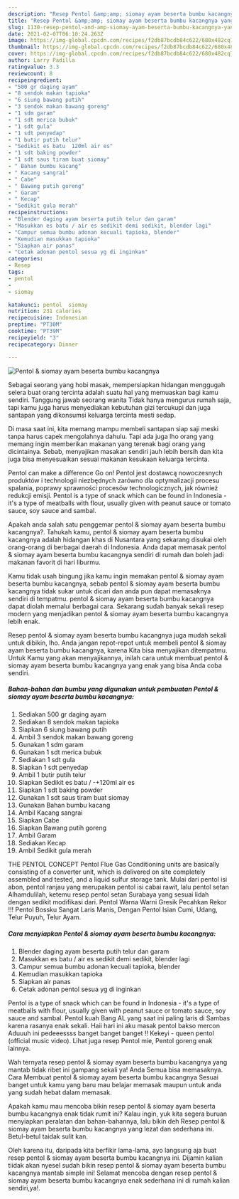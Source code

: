 ```yaml
---
description: "Resep Pentol &amp;amp; siomay ayam beserta bumbu kacangnya yang nikmat Untuk Jualan"
title: "Resep Pentol &amp;amp; siomay ayam beserta bumbu kacangnya yang nikmat Untuk Jualan"
slug: 1130-resep-pentol-and-amp-siomay-ayam-beserta-bumbu-kacangnya-yang-nikmat-untuk-jualan
date: 2021-02-07T06:10:24.263Z
image: https://img-global.cpcdn.com/recipes/f2db87bcdb84c622/680x482cq70/pentol-siomay-ayam-beserta-bumbu-kacangnya-foto-resep-utama.jpg
thumbnail: https://img-global.cpcdn.com/recipes/f2db87bcdb84c622/680x482cq70/pentol-siomay-ayam-beserta-bumbu-kacangnya-foto-resep-utama.jpg
cover: https://img-global.cpcdn.com/recipes/f2db87bcdb84c622/680x482cq70/pentol-siomay-ayam-beserta-bumbu-kacangnya-foto-resep-utama.jpg
author: Larry Padilla
ratingvalue: 3.3
reviewcount: 8
recipeingredient:
- "500 gr daging ayam"
- "8 sendok makan tapioka"
- "6 siung bawang putih"
- "3 sendok makan bawang goreng"
- "1 sdm garam"
- "1 sdt merica bubuk"
- "1 sdt gula"
- "1 sdt penyedap"
- "1 butir putih telur"
- "Sedikit es batu  120ml air es"
- "1 sdt baking powder"
- "1 sdt saus tiram buat siomay"
- " Bahan bumbu kacang"
- " Kacang sangrai"
- " Cabe"
- " Bawang putih goreng"
- " Garam"
- " Kecap"
- "Sedikit gula merah"
recipeinstructions:
- "Blender daging ayam beserta putih telur dan garam"
- "Masukkan es batu / air es sedikit demi sedikit, blender lagi"
- "Campur semua bumbu adonan kecuali tapioka, blender"
- "Kemudian masukkan tapioka"
- "Siapkan air panas"
- "Cetak adonan pentol sesua yg di inginkan"
categories:
- Resep
tags:
- pentol
- 
- siomay

katakunci: pentol  siomay 
nutrition: 231 calories
recipecuisine: Indonesian
preptime: "PT30M"
cooktime: "PT39M"
recipeyield: "3"
recipecategory: Dinner

---
```



![Pentol &amp; siomay ayam beserta bumbu kacangnya](https://img-global.cpcdn.com/recipes/f2db87bcdb84c622/680x482cq70/pentol-siomay-ayam-beserta-bumbu-kacangnya-foto-resep-utama.jpg)

Sebagai seorang yang hobi masak, mempersiapkan hidangan menggugah selera buat orang tercinta adalah suatu hal yang memuaskan bagi kamu sendiri. Tanggung jawab seorang  wanita Tidak hanya mengurus rumah saja, tapi kamu juga harus menyediakan kebutuhan gizi tercukupi dan juga santapan yang dikonsumsi keluarga tercinta mesti sedap.

Di masa  saat ini, kita memang mampu membeli santapan siap saji meski tanpa harus capek mengolahnya dahulu. Tapi ada juga lho orang yang memang ingin memberikan makanan yang terenak bagi orang yang dicintainya. Sebab, menyajikan masakan sendiri jauh lebih bersih dan kita juga bisa menyesuaikan sesuai makanan kesukaan keluarga tercinta. 

Pentol can make a difference Go on! Pentol jest dostawcą nowoczesnych produktów i technologii niezbędnych zarówno dla optymalizacji procesu spalania, poprawy sprawności procesów technologicznych, jak również redukcji emisji. Pentol is a type of snack which can be found in Indonesia - it&#39;s a type of meatballs with flour, usually given with peanut sauce or tomato sauce, soy sauce and sambal.

Apakah anda salah satu penggemar pentol &amp; siomay ayam beserta bumbu kacangnya?. Tahukah kamu, pentol &amp; siomay ayam beserta bumbu kacangnya adalah hidangan khas di Nusantara yang sekarang disukai oleh orang-orang di berbagai daerah di Indonesia. Anda dapat memasak pentol &amp; siomay ayam beserta bumbu kacangnya sendiri di rumah dan boleh jadi makanan favorit di hari liburmu.

Kamu tidak usah bingung jika kamu ingin memakan pentol &amp; siomay ayam beserta bumbu kacangnya, sebab pentol &amp; siomay ayam beserta bumbu kacangnya tidak sukar untuk dicari dan anda pun dapat memasaknya sendiri di tempatmu. pentol &amp; siomay ayam beserta bumbu kacangnya dapat diolah memalui berbagai cara. Sekarang sudah banyak sekali resep modern yang menjadikan pentol &amp; siomay ayam beserta bumbu kacangnya lebih enak.

Resep pentol &amp; siomay ayam beserta bumbu kacangnya juga mudah sekali untuk dibikin, lho. Anda jangan repot-repot untuk membeli pentol &amp; siomay ayam beserta bumbu kacangnya, karena Kita bisa menyajikan ditempatmu. Untuk Kamu yang akan menyajikannya, inilah cara untuk membuat pentol &amp; siomay ayam beserta bumbu kacangnya yang enak yang bisa Anda coba sendiri.

<!--inarticleads1-->

##### Bahan-bahan dan bumbu yang digunakan untuk pembuatan Pentol &amp; siomay ayam beserta bumbu kacangnya:

1. Sediakan 500 gr daging ayam
1. Sediakan 8 sendok makan tapioka
1. Siapkan 6 siung bawang putih
1. Ambil 3 sendok makan bawang goreng
1. Gunakan 1 sdm garam
1. Gunakan 1 sdt merica bubuk
1. Sediakan 1 sdt gula
1. Siapkan 1 sdt penyedap
1. Ambil 1 butir putih telur
1. Siapkan Sedikit es batu / -+120ml air es
1. Siapkan 1 sdt baking powder
1. Gunakan 1 sdt saus tiram buat siomay
1. Gunakan  Bahan bumbu kacang
1. Ambil  Kacang sangrai
1. Siapkan  Cabe
1. Siapkan  Bawang putih goreng
1. Ambil  Garam
1. Sediakan  Kecap
1. Ambil Sedikit gula merah


THE PENTOL CONCEPT Pentol Flue Gas Conditioning units are basically consisting of a converter unit, which is delivered on site completely assembled and tested, and a liquid sulfur storage tank. Mulai dari pentol isi abon, pentol ranjau yang merupakan pentol isi cabai rawit, lalu pentol setan Alhamdulilah, ketemu resep pentol setan Surabaya yang sesuai lidah dengan sedikit modifikasi dari. Pentol Warna Warni Gresik Pecahkan Rekor !!! Pentol Bossku Sangat Laris Manis, Dengan Pentol Isian Cumi, Udang, Telur Puyuh, Telur Ayam. 

<!--inarticleads2-->

##### Cara menyiapkan Pentol &amp; siomay ayam beserta bumbu kacangnya:

1. Blender daging ayam beserta putih telur dan garam
1. Masukkan es batu / air es sedikit demi sedikit, blender lagi
1. Campur semua bumbu adonan kecuali tapioka, blender
1. Kemudian masukkan tapioka
1. Siapkan air panas
1. Cetak adonan pentol sesua yg di inginkan


Pentol is a type of snack which can be found in Indonesia - it&#39;s a type of meatballs with flour, usually given with peanut sauce or tomato sauce, soy sauce and sambal. Pentol kuah Bang AL yang saat ini paling laris di Sambas karena rasanya enak sekali. Haii hari ini aku masak pentol bakso mercon Aduuuh ini pedeeessss banget banget banget !! Kekeyi - queen pentol (official music video). Lihat juga resep Pentol mie, Pentol goreng enak lainnya. 

Wah ternyata resep pentol &amp; siomay ayam beserta bumbu kacangnya yang mantab tidak ribet ini gampang sekali ya! Anda Semua bisa memasaknya. Cara Membuat pentol &amp; siomay ayam beserta bumbu kacangnya Sesuai banget untuk kamu yang baru mau belajar memasak maupun untuk anda yang sudah hebat dalam memasak.

Apakah kamu mau mencoba bikin resep pentol &amp; siomay ayam beserta bumbu kacangnya enak tidak rumit ini? Kalau ingin, yuk kita segera buruan menyiapkan peralatan dan bahan-bahannya, lalu bikin deh Resep pentol &amp; siomay ayam beserta bumbu kacangnya yang lezat dan sederhana ini. Betul-betul taidak sulit kan. 

Oleh karena itu, daripada kita berfikir lama-lama, ayo langsung aja buat resep pentol &amp; siomay ayam beserta bumbu kacangnya ini. Dijamin kalian tiidak akan nyesel sudah bikin resep pentol &amp; siomay ayam beserta bumbu kacangnya mantab simple ini! Selamat mencoba dengan resep pentol &amp; siomay ayam beserta bumbu kacangnya enak sederhana ini di rumah kalian sendiri,ya!.

